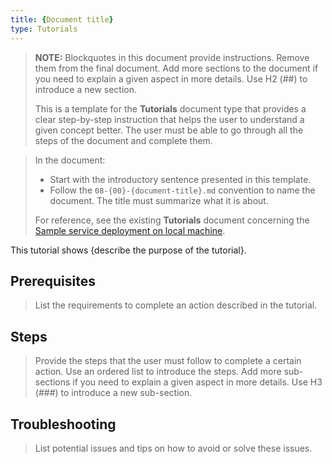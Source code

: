 ```yaml
---
title: {Document title}
type: Tutorials
---
```


>**NOTE:** Blockquotes in this document provide instructions. Remove them from the final document. Add more sections to the document if you need to explain a given aspect in more details. Use H2 (##) to introduce a new section.
>
>This is a template for the **Tutorials** document type that provides a clear step-by-step instruction that helps the user to understand a given concept better. The user must be able to go through all the steps of the document and complete them.

>  In the document:
> * Start with the introductory sentence presented in this template.
> * Follow the `08-{00}-{document-title}.md` convention to name the document. The title must summarize what it is about.
>
> For reference, see the existing **Tutorials** document concerning the [Sample service deployment on local machine](https://github.com/kyma-project/kyma/blob/master/docs/kyma/docs/040-gs-sample-service-deployment-to-local.md).


This tutorial shows {describe the purpose of the tutorial}.

## Prerequisites

> List the requirements to complete an action described in the tutorial.

## Steps

> Provide the steps that the user must follow to complete a certain action. Use an ordered list to introduce the steps. Add more sub-sections if you need to explain a given aspect in more details. Use H3 (###) to introduce a new sub-section.

## Troubleshooting

> List potential issues and tips on how to avoid or solve these issues.
